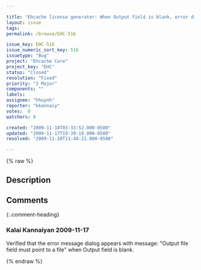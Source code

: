```yaml
---

title: "Ehcache license generator: When Output field is blank, error dialog appears with no message"
layout: issue
tags: 
permalink: /browse/EHC-516

issue_key: EHC-516
issue_numeric_sort_key: 516
issuetype: "Bug"
project: "Ehcache Core"
project_key: "EHC"
status: "Closed"
resolution: "Fixed"
priority: "2 Major"
components: ""
labels: 
assignee: "hhuynh"
reporter: "kkannaiy"
votes:  0
watchers: 0

created: "2009-11-10T03:33:52.000-0500"
updated: "2009-11-17T19:39:19.000-0500"
resolved: "2009-11-10T11:48:21.000-0500"

---
```




{% raw %}



## Description

<div markdown="1" class="description">



</div>

## Comments


{:.comment-heading}
### **Kalai Kannaiyan** <span class="date">2009-11-17</span>

<div markdown="1" class="comment">

Verified that the error message dialog appears with message: "Output file field must point to a file" when Output field is blank.

</div>



{% endraw %}
